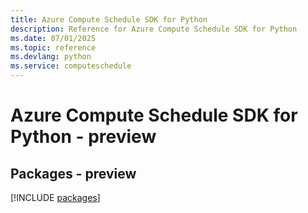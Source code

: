 ```yaml
---
title: Azure Compute Schedule SDK for Python
description: Reference for Azure Compute Schedule SDK for Python
ms.date: 07/01/2025
ms.topic: reference
ms.devlang: python
ms.service: computeschedule
---
```

# Azure Compute Schedule SDK for Python - preview
## Packages - preview
[!INCLUDE [packages](compute-schedule-index.md)]